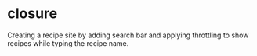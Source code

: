 # closure
Creating a recipe site by adding search bar and applying throttling to show recipes while typing the recipe name.
